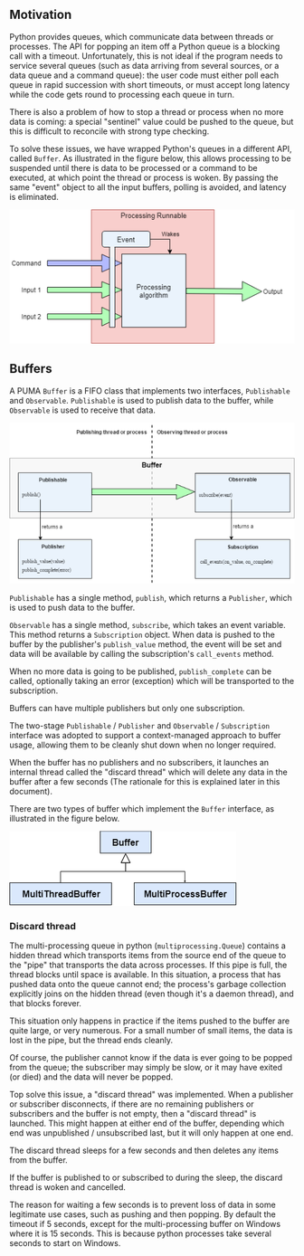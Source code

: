 ## Motivation

Python provides queues, which communicate data between threads or processes.
The API for popping an item off a Python queue is a blocking call with a timeout.
Unfortunately, this is not ideal if the program needs to service several queues (such as data arriving from several sources, or a data queue and a command queue): the user code must either poll each queue in rapid succession with short timeouts, or must accept long latency while the code gets round to processing each queue in turn.

There is also a problem of how to stop a thread or process when no more data is coming: a special "sentinel" value could be pushed to the queue, but this is difficult to reconcile with strong type checking.

To solve these issues, we have wrapped Python's queues in a different API, called `Buffer`.
As illustrated in the figure below, this allows processing to be suspended until there is data to be processed or a command to be executed, at which point the thread or process is woken.
By passing the same "event" object to all the input buffers, polling is avoided, and latency is eliminated. 

![Servicing multiple buffers without polling][buffer-servicing]

[buffer-servicing]: ../../resources/buffer-without-polling.png

## Buffers

A PUMA `Buffer` is a FIFO class that implements two interfaces, `Publishable` and `Observable`.
`Publishable` is used to publish data to the buffer, while `Observable` is used to receive that data. 

![Buffer API for data exchange][buffer-api]

[buffer-api]: ../../resources/buffer-api.png

`Publishable` has a single method, `publish`, which returns a `Publisher`, which is used to push data to the buffer.

`Observable` has a single method, `subscribe`, which takes an event variable. This method returns a `Subscription` object.
When data is pushed to the buffer by the publisher's `publish_value` method, the event will be set and data will be available by calling the subscription's `call_events` method.

When no more data is going to be published, `publish_complete` can be called, optionally taking an error (exception) which will be transported to the subscription.

Buffers can have multiple publishers but only one subscription.

The two-stage `Publishable` / `Publisher` and `Observable` / `Subscription` interface was adopted to support a context-managed approach to buffer usage, allowing them to be cleanly shut down when no longer required.

When the buffer has no publishers and no subscribers, it launches an internal thread called the "discard thread" which will delete any data in the buffer after a few seconds
(The rationale for this is explained later in this document).

There are two types of buffer which implement the `Buffer` interface, as illustrated in the figure below.

![Buffer class hierarchy][buffers]

[buffers]: ../../resources/buffer-inheritance.png

### Discard thread

The multi-processing queue in python (`multiprocessing.Queue`) contains a hidden thread which transports items from the source end of the queue to the "pipe" that transports the data across processes.
If this pipe is full, the thread blocks until space is available.
In this situation, a process that has pushed data onto the queue cannot end; the process's garbage collection explicitly joins on the hidden thread (even though it's a daemon thread), and that blocks forever.

This situation only happens in practice if the items pushed to the buffer are quite large, or very numerous.
For a small number of small items, the data is lost in the pipe, but the thread ends cleanly.

Of course, the publisher cannot know if the data is ever going to be popped from the queue; the subscriber may simply be slow, or it may have exited (or died) and the data will never be popped.

Top solve this issue, a "discard thread" was implemented.
When a publisher or subscriber disconnects, if there are no remaining publishers or subscribers and the buffer is not empty, then a "discard thread" is launched.
This might happen at either end of the buffer, depending which end was unpublished / unsubscribed last, but it will only happen at one end. 

The discard thread sleeps for a few seconds and then deletes any items from the buffer.

If the buffer is published to or subscribed to during the sleep, the discard thread is woken and cancelled.

The reason for waiting a few seconds is to prevent loss of data in some legitimate use cases, such as pushing and then popping.
By default the timeout if 5 seconds, except for the multi-processing buffer on Windows where it is 15 seconds.
This is because python processes take several seconds to start on Windows.
